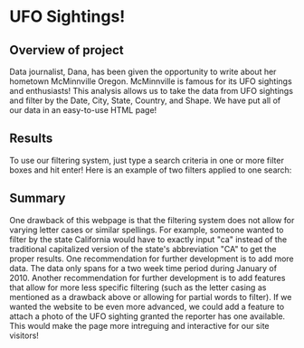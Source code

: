 # UFO Sightings!

## Overview of project
Data journalist, Dana, has been given the opportunity to write about her hometown McMinnville Oregon. McMinnville is famous for its UFO sightings and enthusiasts! This analysis allows us to take the data from UFO sightings and filter by the Date, City, State, Country, and Shape. We have put all of our data in an easy-to-use HTML page!

## Results
To use our filtering system, just type a search criteria in one or more filter boxes and hit enter!
Here is an example of two filters applied to one search:


## Summary
One drawback of this webpage is that the filtering system does not allow for varying letter cases or similar spellings. For example, someone wanted to filter by the state California would have to exactly input "ca" instead of the traditional capitalized version of the state's abbreviation "CA" to get the proper results.
One recommendation for further development is to add more data. The data only spans for a two week time period during January of 2010.
Another recommendation for further development is to add features that allow for more less specific filtering (such as the letter casing as mentioned as a drawback above or allowing for partial words to filter).
If we wanted the website to be even more advanced, we could add a feature to attach a photo of the UFO sighting granted the reporter has one available. This would make the page more intreguing and interactive for our site visitors!